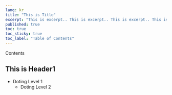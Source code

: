 ```yaml
---
lang: kr
title: "This is Title"
excerpt: "This is excerpt.. This is excerpt.. This is excerpt.. This is excerpt.. This is excerpt.. This is excerpt.. "
published: true
toc: true
toc_sticky: true
toc_label: "Table of Contents"
---
```


Contents

## This is Header1

- Doting Level 1
  - Doting Level 2


